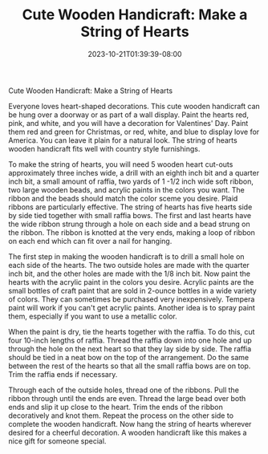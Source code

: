 ﻿---
title: "Cute Wooden Handicraft:  Make a String of Hearts"
date: 2023-10-21T01:39:39-08:00
description: "Hobby Articles Tips for Web Success"
featured_image: "/images/Hobby Articles.jpg"
tags: ["Hobby Articles"]
---

Cute Wooden Handicraft:  Make a String of Hearts

Everyone loves heart-shaped decorations.  This cute wooden handicraft can be hung over a doorway or as part of a wall display.  Paint the hearts red, pink, and white, and you will have a decoration for Valentines' Day.  Paint them red and green for Christmas, or red, white, and blue to display love for America.  You can leave it plain for a natural look.  The string of hearts wooden handicraft fits well with country style furnishings.

To make the string of hearts, you will need 5 wooden heart cut-outs approximately three inches wide, a drill with an eighth inch bit and a quarter inch bit, a small amount of raffia, two yards of 1 -1/2 inch wide soft ribbon, two large wooden beads, and acrylic paints in the colors you want.  The ribbon and the beads should match the color sceme you desire.  Plaid ribbons are particularly effective.  The string of hearts has five hearts side by side tied together with small raffia bows.  The first and last hearts have the wide ribbon strung through a hole on each side and a bead strung on the ribbon.  The ribbon is knotted at the very ends, making a loop of ribbon on each end which can fit over a nail for hanging.  

The first step in making the wooden handicraft is to drill a small hole on each side of the hearts.   The two outside holes are made with the quarter inch bit, and the other holes are made with the 1/8 inch bit.  Now paint the hearts with the acrylic paint in the colors you desire.  Acrylic paints are the small bottles of craft paint that are sold in 2-ounce bottles in a wide variety of colors.  They can sometimes be purchased very inexpensively.  Tempera paint will work if you can't get acrylic paints.  Another idea is to spray paint them, especially if you want to use a metallic color.

When the paint is dry, tie the hearts together with the raffia.  To do this, cut four 10-inch lengths of raffia.  Thread the raffia down into one hole and up through the hole on the next heart so that they lay side by side.  The raffia should be tied in a neat bow on the top of the arrangement.  Do the same between the rest of the hearts so that all the small raffia bows are on top.  Trim the raffia ends if necessary.

Through each of the outside holes, thread one of the ribbons.  Pull the ribbon through until the ends are even.  Thread the large bead over both ends and slip it up close to the heart.  Trim the ends of the ribbon decoratively and knot them.  Repeat the process on the other side to complete the wooden handicraft.  Now hang the string of hearts wherever desired for a cheerful decoration.  A wooden handicraft like this makes a nice gift for someone special.


